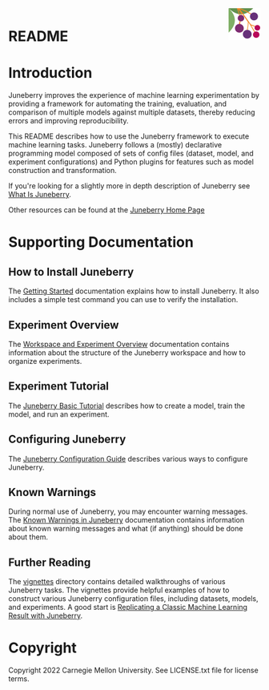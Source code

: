 <img align="right" src="docs/logo.png">

README
==========

# Introduction

Juneberry improves the experience of machine learning experimentation by providing a framework for automating 
the training, evaluation, and comparison of multiple models against multiple datasets, thereby reducing errors and 
improving reproducibility.

This README describes how to use the Juneberry framework to execute machine learning tasks. Juneberry follows a (mostly)
declarative programming model composed of sets of config files (dataset, model, and experiment configurations) and
Python plugins for features such as model construction and transformation.

If you're looking for a slightly more in depth description of Juneberry see [What Is Juneberry](docs/whatis.md).

Other resources can be found at the [Juneberry Home Page](https://www.sei.cmu.edu/our-work/projects/display.cfm?customel_datapageid_4050=334902) 

# Supporting Documentation

## How to Install Juneberry

The [Getting Started](docs/getting_started.md) documentation explains how to install Juneberry. It also 
includes a simple test command you can use to verify the installation.

## Experiment Overview

The [Workspace and Experiment Overview](docs/overview.md) documentation contains information about 
the structure of the Juneberry workspace and how to organize experiments.

## Experiment Tutorial

The [Juneberry Basic Tutorial](docs/tutorial.md) describes how to create a model, train the model, 
and run an experiment.

## Configuring Juneberry

The [Juneberry Configuration Guide](docs/configuring.md) describes various ways to configure Juneberry.

## Known Warnings

During normal use of Juneberry, you may encounter warning messages. The
[Known Warnings in Juneberry](docs/known_warnings.md) documentation contains information about known warning 
messages and what (if anything) should be done about them.

## Further Reading

The [vignettes](docs/vignettes) directory contains detailed walkthroughs of various Juneberry tasks. 
The vignettes provide helpful examples of how to construct various Juneberry configuration files, 
including datasets, models, and experiments. A good start is 
[Replicating a Classic Machine Learning Result with Juneberry](docs/vignettes/vignette1/Replicating_a_Classic_Machine_Learning_Result_with_Juneberry.md).

# Copyright

Copyright 2022 Carnegie Mellon University.  See LICENSE.txt file for license terms.

